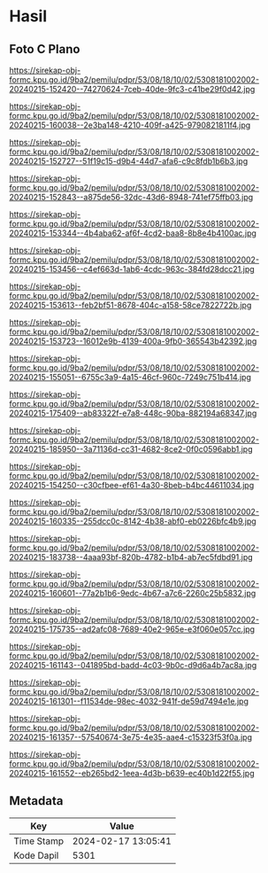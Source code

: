 # Hasil

## Foto C Plano

https://sirekap-obj-formc.kpu.go.id/9ba2/pemilu/pdpr/53/08/18/10/02/5308181002002-20240215-152420--74270624-7ceb-40de-9fc3-c41be29f0d42.jpg

https://sirekap-obj-formc.kpu.go.id/9ba2/pemilu/pdpr/53/08/18/10/02/5308181002002-20240215-160038--2e3ba148-4210-409f-a425-9790821811f4.jpg

https://sirekap-obj-formc.kpu.go.id/9ba2/pemilu/pdpr/53/08/18/10/02/5308181002002-20240215-152727--51f19c15-d9b4-44d7-afa6-c9c8fdb1b6b3.jpg

https://sirekap-obj-formc.kpu.go.id/9ba2/pemilu/pdpr/53/08/18/10/02/5308181002002-20240215-152843--a875de56-32dc-43d6-8948-741ef75ffb03.jpg

https://sirekap-obj-formc.kpu.go.id/9ba2/pemilu/pdpr/53/08/18/10/02/5308181002002-20240215-153344--4b4aba62-af6f-4cd2-baa8-8b8e4b4100ac.jpg

https://sirekap-obj-formc.kpu.go.id/9ba2/pemilu/pdpr/53/08/18/10/02/5308181002002-20240215-153456--c4ef663d-1ab6-4cdc-963c-384fd28dcc21.jpg

https://sirekap-obj-formc.kpu.go.id/9ba2/pemilu/pdpr/53/08/18/10/02/5308181002002-20240215-153613--feb2bf51-8678-404c-a158-58ce7822722b.jpg

https://sirekap-obj-formc.kpu.go.id/9ba2/pemilu/pdpr/53/08/18/10/02/5308181002002-20240215-153723--16012e9b-4139-400a-9fb0-365543b42392.jpg

https://sirekap-obj-formc.kpu.go.id/9ba2/pemilu/pdpr/53/08/18/10/02/5308181002002-20240215-155051--6755c3a9-4a15-46cf-960c-7249c751b414.jpg

https://sirekap-obj-formc.kpu.go.id/9ba2/pemilu/pdpr/53/08/18/10/02/5308181002002-20240215-175409--ab83322f-e7a8-448c-90ba-882194a68347.jpg

https://sirekap-obj-formc.kpu.go.id/9ba2/pemilu/pdpr/53/08/18/10/02/5308181002002-20240215-185950--3a71136d-cc31-4682-8ce2-0f0c0596abb1.jpg

https://sirekap-obj-formc.kpu.go.id/9ba2/pemilu/pdpr/53/08/18/10/02/5308181002002-20240215-154250--c30cfbee-ef61-4a30-8beb-b4bc44611034.jpg

https://sirekap-obj-formc.kpu.go.id/9ba2/pemilu/pdpr/53/08/18/10/02/5308181002002-20240215-160335--255dcc0c-8142-4b38-abf0-eb0226bfc4b9.jpg

https://sirekap-obj-formc.kpu.go.id/9ba2/pemilu/pdpr/53/08/18/10/02/5308181002002-20240215-183738--4aaa93bf-820b-4782-b1b4-ab7ec5fdbd91.jpg

https://sirekap-obj-formc.kpu.go.id/9ba2/pemilu/pdpr/53/08/18/10/02/5308181002002-20240215-160601--77a2b1b6-9edc-4b67-a7c6-2260c25b5832.jpg

https://sirekap-obj-formc.kpu.go.id/9ba2/pemilu/pdpr/53/08/18/10/02/5308181002002-20240215-175735--ad2afc08-7689-40e2-965e-e3f060e057cc.jpg

https://sirekap-obj-formc.kpu.go.id/9ba2/pemilu/pdpr/53/08/18/10/02/5308181002002-20240215-161143--041895bd-badd-4c03-9b0c-d9d6a4b7ac8a.jpg

https://sirekap-obj-formc.kpu.go.id/9ba2/pemilu/pdpr/53/08/18/10/02/5308181002002-20240215-161301--f11534de-98ec-4032-941f-de59d7494e1e.jpg

https://sirekap-obj-formc.kpu.go.id/9ba2/pemilu/pdpr/53/08/18/10/02/5308181002002-20240215-161357--57540674-3e75-4e35-aae4-c15323f53f0a.jpg

https://sirekap-obj-formc.kpu.go.id/9ba2/pemilu/pdpr/53/08/18/10/02/5308181002002-20240215-161552--eb265bd2-1eea-4d3b-b639-ec40b1d22f55.jpg


## Metadata

| Key        | Value               |
| ---------- | ------------------- |
| Time Stamp | 2024-02-17 13:05:41 |
| Kode Dapil | 5301                |



